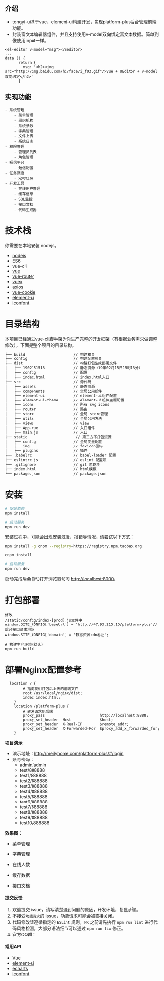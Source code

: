 ## 介绍
- tongyi-ui基于vue、element-ui构建开发，实现platform-plus后台管理前端功能。
- 封装富文本编辑器组件，并且支持使用v-model双向绑定富文本数据。简单到像使用input一样。
```
<el-editor v-model="msg"></ueditor>
...
data () {
      return {
        msg: '<h2><img src="http://img.baidu.com/hi/face/i_f03.gif"/>Vue + UEditor + v-model双向绑定</h2>'
      }
```


## 实现功能
```
- 系统管理
    - 菜单管理
    - 组织机构
    - 系统参数
    - 字典管理
    - 文件上传
    - 系统日志
- 权限管理
    - 管理员列表
    - 角色管理
- 短信平台
    - 短信配置
- 任务调度
    - 定时任务
- 开发工具
    - 在线用户管理
    - 缓存信息
    - SQL监控
    - 接口文档
    - 代码生成器
```

# 技术栈
你需要在本地安装 nodejs。

- [nodejs](http://nodejs.org/)
- [ES6](http://es6.ruanyifeng.com/)
- [vue-cli](https://github.com/vuejs/vue-cli)
- [vue](https://cn.vuejs.org/index.html)
- [vue-router](https://github.com/vuejs/vue-router)
- [vuex](https://github.com/vuejs/vuex)
- [axios](https://github.com/axios/axios)
- [vue-cookie](https://github.com/alfhen/vue-cookie)
- [element-ui](https://github.com/ElemeFE/element)
- [iconfont](http://www.iconfont.cn/)

# 目录结构
本项目已经通过vue-cli脚手架为你生产完整的开发框架（有根据业务需求做调整修改），下面是整个项目的目录结构。
```bash
├── build                      // 构建相关
├── config                     // 构建配置相关
├── dist                       // 构建打包生成部署文件
│   ├── 1902151513             // 静态资源（19年02月15日15时13分）
│   ├── config                 // 配置
│   ├── index.html             // index.html入口
├── src                        // 源代码
│   ├── assets                 // 静态资源
│   ├── components             // 全局公用组件
│   ├── element-ui             // element-ui组件配置
│   ├── element-ui-theme       // element-ui组件主题配置
│   ├── icons                  // 所有 svg icons
│   ├── router                 // 路由
│   ├── store                  // 全局 store管理
│   ├── utils                  // 全局公用方法
│   ├── views                  // view
│   ├── App.vue                // 入口组件
│   ├── main.js                // 入口
├── static                      // 第三方不打包资源
│   ├── config                 // 全局变量配置
│   ├── img                    // favicon图标
│   ├── plugins                // 插件
├── .babelrc                   // babel-loader 配置
├── eslintrc.js                // eslint 配置项
├── .gitignore                 // git 忽略项
├── index.html                 // html模板
└── package.json               // package.json
```

# 安装
```bash
# 安装依赖
npm install

# 启动服务
npm run dev
```

安装过程中，可能会出现安装过慢、报错等情况，请尝试以下方式：
```bash
npm install -g cnpm --registry=https://registry.npm.taobao.org

cnpm install

# 启动服务
npm run dev
```
启动完成后会自动打开浏览器访问 [http://localhost:8000]()。

# 打包部署
```
修改
/static/config/index-[prod].js文件中
window.SITE_CONFIG['baseUrl'] = 'http://47.93.215.16/platform-plus'// 后台接口请求地址
window.SITE_CONFIG['domain'] = '静态资源cdn地址';

# 构建生产环境(默认)
npm run build

```
# 部署Nginx配置参考
```
  location / {
        # 指向我们打包后上传的前端文件
        root /usr/local/nginx/dist;
        index index.html;
    }
    location /platform-plus {
        # 转发请求到后端
        proxy_pass                         http://localhost:8888;
        proxy_set_header  Host             $host;
        proxy_set_header  X-Real-IP        $remote_addr;
        proxy_set_header  X-Forwarded-For  $proxy_add_x_forwarded_for;
    }
```

**项目演示**
- 演示地址：http://meilyhome.com/platform-plus/#/login
- 账号密码：
  - admin/admin
  - test/888888
  - test1/888888
  - test2/888888
  - test3/888888
  - test4/888888
  - test5/888888
  - test6/888888
  - test7/888888
  - test8/888888
  - test9/888888
  - test10/888888

**效果图：**
- 菜单管理

- 字典管理

- 在线人数

- 缓存数据

- 接口文档


#### 提交反馈
1. 欢迎提交 issue，请写清楚遇到问题的原因，开发环境，复显步骤。
2. 不接受`功能请求`的 issue，功能请求可能会被直接关闭。
3. 代码修改请遵循指定的 `ESLint` 规则，`PR` 之前请先执行 `npm run lint` 进行代码风格检测，大部分语法细节可以通过 `npm run fix` 修正。
4. 官方QQ群：

#### 常用API
- [Vue](https://cn.vuejs.org/v2/api/)
- [element-ui](http://element-cn.eleme.io/#/zh-CN/component/installation)
- [echarts](https://www.echartsjs.com/api.html#echarts)
- [iconfont](https://www.iconfont.cn/search/index)
